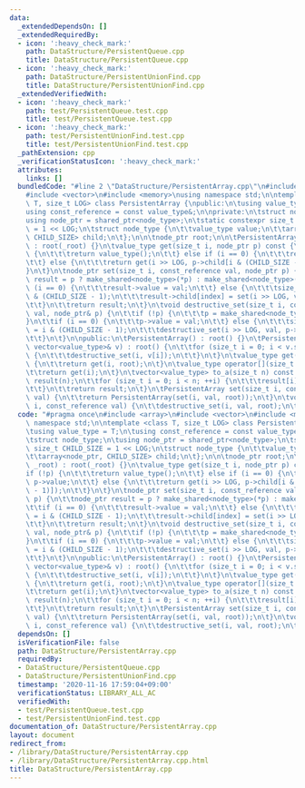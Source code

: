 ```yaml
---
data:
  _extendedDependsOn: []
  _extendedRequiredBy:
  - icon: ':heavy_check_mark:'
    path: DataStructure/PersistentQueue.cpp
    title: DataStructure/PersistentQueue.cpp
  - icon: ':heavy_check_mark:'
    path: DataStructure/PersistentUnionFind.cpp
    title: DataStructure/PersistentUnionFind.cpp
  _extendedVerifiedWith:
  - icon: ':heavy_check_mark:'
    path: test/PersistentQueue.test.cpp
    title: test/PersistentQueue.test.cpp
  - icon: ':heavy_check_mark:'
    path: test/PersistentUnionFind.test.cpp
    title: test/PersistentUnionFind.test.cpp
  _pathExtension: cpp
  _verificationStatusIcon: ':heavy_check_mark:'
  attributes:
    links: []
  bundledCode: "#line 2 \"DataStructure/PersistentArray.cpp\"\n#include <array>\n\
    #include <vector>\n#include <memory>\nusing namespace std;\n\ntemplate <class\
    \ T, size_t LOG> class PersistentArray {\npublic:\n\tusing value_type = T;\n\t\
    using const_reference = const value_type&;\n\nprivate:\n\tstruct node_type;\n\t\
    using node_ptr = shared_ptr<node_type>;\n\tstatic constexpr size_t CHILD_SIZE\
    \ = 1 << LOG;\n\tstruct node_type {\n\t\tvalue_type value;\n\t\tarray<node_ptr,\
    \ CHILD_SIZE> child;\n\t};\n\n\tnode_ptr root;\n\n\tPersistentArray(node_ptr _root)\
    \ : root(_root) {}\n\tvalue_type get(size_t i, node_ptr p) const {\n\t\tif (!p)\
    \ {\n\t\t\treturn value_type();\n\t\t} else if (i == 0) {\n\t\t\treturn p->value;\n\
    \t\t} else {\n\t\t\treturn get(i >> LOG, p->child[i & (CHILD_SIZE - 1)]);\n\t\t\
    }\n\t}\n\tnode_ptr set(size_t i, const_reference val, node_ptr p) {\n\t\tnode_ptr\
    \ result = p ? make_shared<node_type>(*p) : make_shared<node_type>();\n\t\tif\
    \ (i == 0) {\n\t\t\tresult->value = val;\n\t\t} else {\n\t\t\tsize_t index = i\
    \ & (CHILD_SIZE - 1);\n\t\t\tresult->child[index] = set(i >> LOG, val, result->child[index]);\n\
    \t\t}\n\t\treturn result;\n\t}\n\tvoid destructive_set(size_t i, const_reference\
    \ val, node_ptr& p) {\n\t\tif (!p) {\n\t\t\tp = make_shared<node_type>();\n\t\t\
    }\n\t\tif (i == 0) {\n\t\t\tp->value = val;\n\t\t} else {\n\t\t\tsize_t index\
    \ = i & (CHILD_SIZE - 1);\n\t\t\tdestructive_set(i >> LOG, val, p->child[index]);\n\
    \t\t}\n\t}\n\npublic:\n\tPersistentArray() : root() {}\n\tPersistentArray(const\
    \ vector<value_type>& v) : root() {\n\t\tfor (size_t i = 0; i < v.size(); ++i)\
    \ {\n\t\t\tdestructive_set(i, v[i]);\n\t\t}\n\t}\n\tvalue_type get(size_t i) const\
    \ {\n\t\treturn get(i, root);\n\t}\n\tvalue_type operator[](size_t i) const {\n\
    \t\treturn get(i);\n\t}\n\tvector<value_type> to_a(size_t n) const {\n\t\tvector<value_type>\
    \ result(n);\n\t\tfor (size_t i = 0; i < n; ++i) {\n\t\t\tresult[i] = get(i);\n\
    \t\t}\n\t\treturn result;\n\t}\n\tPersistentArray set(size_t i, const_reference\
    \ val) {\n\t\treturn PersistentArray(set(i, val, root));\n\t}\n\tvoid destructive_set(size_t\
    \ i, const_reference val) {\n\t\tdestructive_set(i, val, root);\n\t}\n};\n"
  code: "#pragma once\n#include <array>\n#include <vector>\n#include <memory>\nusing\
    \ namespace std;\n\ntemplate <class T, size_t LOG> class PersistentArray {\npublic:\n\
    \tusing value_type = T;\n\tusing const_reference = const value_type&;\n\nprivate:\n\
    \tstruct node_type;\n\tusing node_ptr = shared_ptr<node_type>;\n\tstatic constexpr\
    \ size_t CHILD_SIZE = 1 << LOG;\n\tstruct node_type {\n\t\tvalue_type value;\n\
    \t\tarray<node_ptr, CHILD_SIZE> child;\n\t};\n\n\tnode_ptr root;\n\n\tPersistentArray(node_ptr\
    \ _root) : root(_root) {}\n\tvalue_type get(size_t i, node_ptr p) const {\n\t\t\
    if (!p) {\n\t\t\treturn value_type();\n\t\t} else if (i == 0) {\n\t\t\treturn\
    \ p->value;\n\t\t} else {\n\t\t\treturn get(i >> LOG, p->child[i & (CHILD_SIZE\
    \ - 1)]);\n\t\t}\n\t}\n\tnode_ptr set(size_t i, const_reference val, node_ptr\
    \ p) {\n\t\tnode_ptr result = p ? make_shared<node_type>(*p) : make_shared<node_type>();\n\
    \t\tif (i == 0) {\n\t\t\tresult->value = val;\n\t\t} else {\n\t\t\tsize_t index\
    \ = i & (CHILD_SIZE - 1);\n\t\t\tresult->child[index] = set(i >> LOG, val, result->child[index]);\n\
    \t\t}\n\t\treturn result;\n\t}\n\tvoid destructive_set(size_t i, const_reference\
    \ val, node_ptr& p) {\n\t\tif (!p) {\n\t\t\tp = make_shared<node_type>();\n\t\t\
    }\n\t\tif (i == 0) {\n\t\t\tp->value = val;\n\t\t} else {\n\t\t\tsize_t index\
    \ = i & (CHILD_SIZE - 1);\n\t\t\tdestructive_set(i >> LOG, val, p->child[index]);\n\
    \t\t}\n\t}\n\npublic:\n\tPersistentArray() : root() {}\n\tPersistentArray(const\
    \ vector<value_type>& v) : root() {\n\t\tfor (size_t i = 0; i < v.size(); ++i)\
    \ {\n\t\t\tdestructive_set(i, v[i]);\n\t\t}\n\t}\n\tvalue_type get(size_t i) const\
    \ {\n\t\treturn get(i, root);\n\t}\n\tvalue_type operator[](size_t i) const {\n\
    \t\treturn get(i);\n\t}\n\tvector<value_type> to_a(size_t n) const {\n\t\tvector<value_type>\
    \ result(n);\n\t\tfor (size_t i = 0; i < n; ++i) {\n\t\t\tresult[i] = get(i);\n\
    \t\t}\n\t\treturn result;\n\t}\n\tPersistentArray set(size_t i, const_reference\
    \ val) {\n\t\treturn PersistentArray(set(i, val, root));\n\t}\n\tvoid destructive_set(size_t\
    \ i, const_reference val) {\n\t\tdestructive_set(i, val, root);\n\t}\n};\n"
  dependsOn: []
  isVerificationFile: false
  path: DataStructure/PersistentArray.cpp
  requiredBy:
  - DataStructure/PersistentQueue.cpp
  - DataStructure/PersistentUnionFind.cpp
  timestamp: '2020-11-16 17:59:04+09:00'
  verificationStatus: LIBRARY_ALL_AC
  verifiedWith:
  - test/PersistentQueue.test.cpp
  - test/PersistentUnionFind.test.cpp
documentation_of: DataStructure/PersistentArray.cpp
layout: document
redirect_from:
- /library/DataStructure/PersistentArray.cpp
- /library/DataStructure/PersistentArray.cpp.html
title: DataStructure/PersistentArray.cpp
---
```

